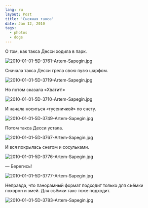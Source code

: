 ```yaml
---
lang: ru
layout: Post
title: 'Снежная такса'
date: Jan 12, 2010
tags:
  - photos
  - dogs
---
```


О том, как такса Десси ходила в парк.

![2010-01-01-5D-3761-Artem-Sapegin.jpg](photo://1076)

<!--more-->

Сначала такса Десси грела свою пузю шарфом.

![2010-01-01-5D-3719-Artem-Sapegin.jpg](upload://2010-01-01-5D-3719-Artem-Sapegin.jpg)

Но потом сказала «Хватит!»

![2010-01-01-5D-3710-Artem-Sapegin.jpg](upload://2010-01-01-5D-3710-Artem-Sapegin.jpg)

И начала носиться «гусеничкой» по снегу.

![2010-01-01-5D-3749-Artem-Sapegin.jpg](photo://1075)

Потом такса Десси устала.

![2010-01-01-5D-3767-Artem-Sapegin.jpg](photo://1077)

И вся покрылась снегом и сосульками.

![2010-01-01-5D-3776-Artem-Sapegin.jpg](photo://1078)

— Берегись!

![2010-01-01-5D-3777-Artem-Sapegin.jpg](upload://2010-01-01-5D-3777-Artem-Sapegin.jpg)

Неправда, что панорамный формат подходит только для съёмки похорон и змей. Для съёмки такс тоже подходит.

![2010-01-01-5D-3783-Artem-Sapegin.jpg](upload://2010-01-01-5D-3783-Artem-Sapegin.jpg)
